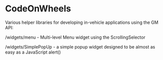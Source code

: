 CodeOnWheels
============

Various helper libraries for developing in-vehicle applications using the GM API:

/widgets/menu - Multi-level Menu widget using the ScrollingSelector

/widgets/SimplePopUp - a simple popup widget designed to be almost as easy as a JavaScript alert()
